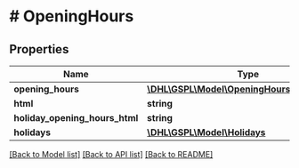 # # OpeningHours

## Properties

Name | Type | Description | Notes
------------ | ------------- | ------------- | -------------
**opening_hours** | [**\DHL\GSPL\Model\OpeningHoursDayOfWeek[]**](OpeningHoursDayOfWeek.md) |  | [optional]
**html** | **string** |  | [optional]
**holiday_opening_hours_html** | **string** |  | [optional]
**holidays** | [**\DHL\GSPL\Model\Holidays**](Holidays.md) |  | [optional]

[[Back to Model list]](../../README.md#models) [[Back to API list]](../../README.md#endpoints) [[Back to README]](../../README.md)
